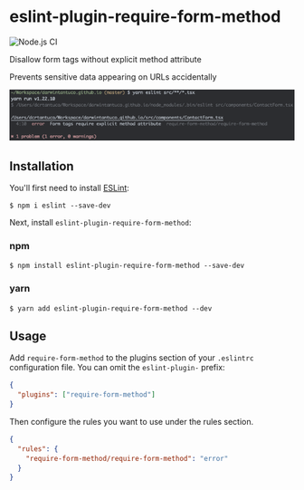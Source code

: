 # eslint-plugin-require-form-method

![Node.js CI](https://github.com/darwintantuco/eslint-plugin-require-form-method/workflows/Node.js%20CI/badge.svg?branch=master)

Disallow form tags without explicit method attribute

Prevents sensitive data appearing on URLs accidentally

![](demo.png)

## Installation

You'll first need to install [ESLint](http://eslint.org):

```
$ npm i eslint --save-dev
```

Next, install `eslint-plugin-require-form-method`:

### npm

```
$ npm install eslint-plugin-require-form-method --save-dev
```

### yarn

```
$ yarn add eslint-plugin-require-form-method --dev
```

## Usage

Add `require-form-method` to the plugins section of your `.eslintrc` configuration file. You can omit the `eslint-plugin-` prefix:

```json
{
  "plugins": ["require-form-method"]
}
```

Then configure the rules you want to use under the rules section.

```json
{
  "rules": {
    "require-form-method/require-form-method": "error"
  }
}
```
